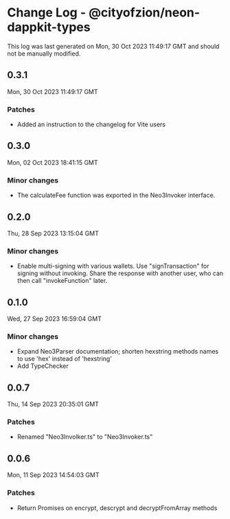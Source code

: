 # Change Log - @cityofzion/neon-dappkit-types

This log was last generated on Mon, 30 Oct 2023 11:49:17 GMT and should not be manually modified.

## 0.3.1
Mon, 30 Oct 2023 11:49:17 GMT

### Patches

- Added an instruction to the changelog for Vite users

## 0.3.0
Mon, 02 Oct 2023 18:41:15 GMT

### Minor changes

- The calculateFee function was exported in the Neo3Invoker interface.

## 0.2.0
Thu, 28 Sep 2023 13:15:04 GMT

### Minor changes

- Enable multi-signing with various wallets. Use "signTransaction" for signing without invoking. Share the response with another user, who can then call "invokeFunction" later.

## 0.1.0
Wed, 27 Sep 2023 16:59:04 GMT

### Minor changes

- Expand Neo3Parser documentation; shorten hexstring methods names to use 'hex' instead of 'hexstring'
- Add TypeChecker

## 0.0.7
Thu, 14 Sep 2023 20:35:01 GMT

### Patches

- Renamed "Neo3Involker.ts" to "Neo3Invoker.ts"

## 0.0.6
Mon, 11 Sep 2023 14:54:03 GMT

### Patches

- Return Promises on encrypt, descrypt and decryptFromArray methods

